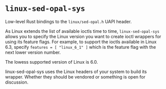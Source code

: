 # `linux-sed-opal-sys`

Low-level Rust bindings to the `linux/sed-opal.h` UAPI header.

As Linux extends the list of available ioctls time to time, `linux-sed-opal-sys` allows
you to specify the Linux version you want to create ioctl wrappers for
using its feature flags.
For example, to support the ioctls available in Linux 6.3, specify
`features = [ "linux_6_1" ]` which is the feature flag with the next lower version number.

The lowess supported version of Linux is 6.0.

linux-sed-opal-sys uses the Linux headers of your system to build its
wrapper.
Whether they should be vendored or something is open for discussion.
